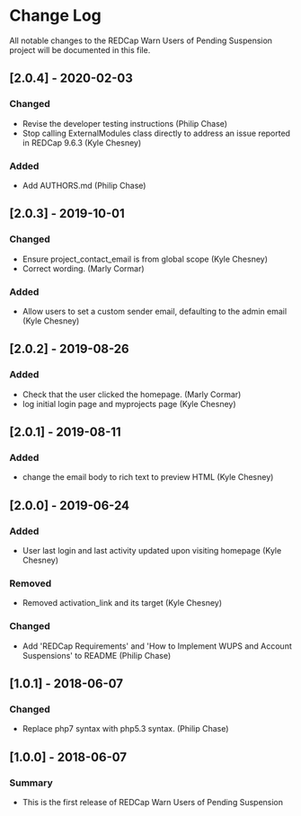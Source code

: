 # Change Log
All notable changes to the REDCap Warn Users of Pending Suspension project will be documented in this file.


## [2.0.4] - 2020-02-03
### Changed
- Revise the developer testing instructions (Philip Chase)
- Stop calling ExternalModules class directly to address an issue reported in REDCap 9.6.3 (Kyle Chesney)

### Added
- Add AUTHORS.md (Philip Chase)


## [2.0.3] - 2019-10-01
### Changed
- Ensure project_contact_email is from global scope (Kyle Chesney)
- Correct wording. (Marly Cormar)

### Added
- Allow users to set a custom sender email, defaulting to the admin email (Kyle Chesney)


## [2.0.2] - 2019-08-26
### Added
- Check that the user clicked the homepage. (Marly Cormar)
- log initial login page and myprojects page (Kyle Chesney)


## [2.0.1] - 2019-08-11
### Added
- change the email body to rich text to preview HTML (Kyle Chesney)


## [2.0.0] - 2019-06-24
### Added
- User last login and last activity updated upon visiting homepage (Kyle Chesney)

### Removed
- Removed activation_link and its target (Kyle Chesney)

### Changed
- Add 'REDCap Requirements' and 'How to Implement WUPS and Account Suspensions' to README (Philip Chase)


## [1.0.1] - 2018-06-07
### Changed
- Replace php7 syntax with php5.3 syntax. (Philip Chase)

## [1.0.0] - 2018-06-07
### Summary
 - This is the first release of REDCap Warn Users of Pending Suspension
